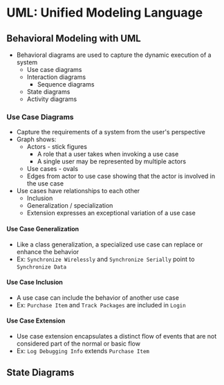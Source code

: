 # UML: Unified Modeling Language
## Behavioral Modeling with UML
* Behavioral diagrams are used to capture the dynamic execution of a system
  * Use case diagrams
  * Interaction diagrams
    * Sequence diagrams
  * State diagrams
  * Activity diagrams
### Use Case Diagrams
* Capture the requirements of a system from the user's perspective
* Graph shows:
  * Actors - stick figures
    * A role that a user takes when invoking a use case
    * A single user may be represented by multiple actors
  * Use cases - ovals
  * Edges from actor to use case showing that the actor is involved in the use case
* Use cases have relationships to each other
  * Inclusion
  * Generalization / specialization
  * Extension expresses an exceptional variation of a use case
#### Use Case Generalization
* Like a class generalization, a specialized use case can replace or enhance the behavior
* Ex: `Synchronize Wirelessly` and `Synchronize Serially` point to `Synchronize Data`
#### Use Case Inclusion
* A use case can include the behavior of another use case
* Ex: `Purchase Item` and `Track Packages` are included in `Login`
#### Use Case Extension
* Use case extension encapsulates a distinct flow of events that are not considered part of the normal or basic flow
* Ex: `Log Debugging Info` extends `Purchase Item`
## State Diagrams
